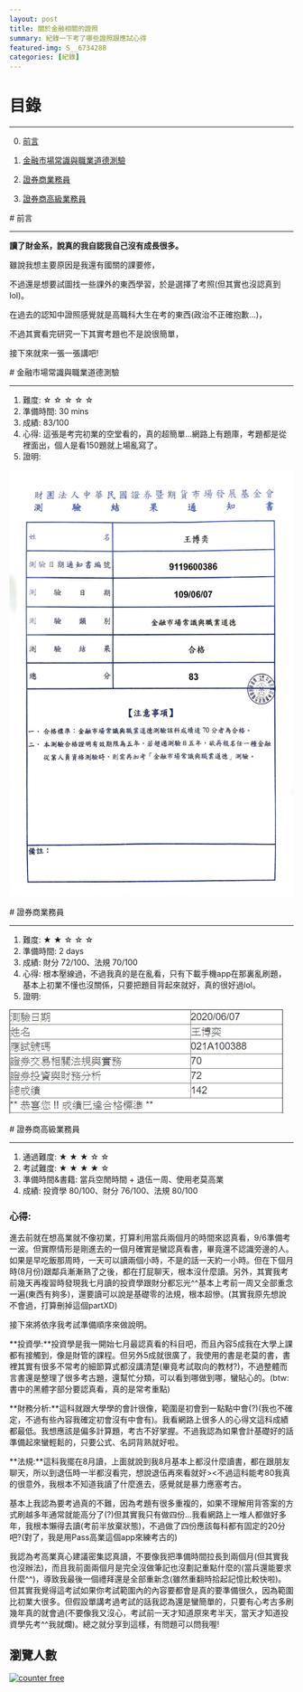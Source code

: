 ```yaml
---
layout: post
title: 關於金融相關的證照
summary: 紀錄一下考了哪些證照跟應試心得
featured-img: S__6734288
categories: [紀錄]
---
```


# 目錄

***

0. [前言](#前言)

1. [金融市場常識與職業道德測驗](#金融市場常識與職業道德測驗)

2. [證券商業務員](#證券商業務員)

3. [證券商高級業務員](#證券商高級業務員)


<a name="前言"/>
# 前言

***

**讀了財金系，說真的我自認我自己沒有成長很多。**

雖說我想主要原因是我還有國關的課要修，

不過還是想要試圖找一些課外的東西學習，於是選擇了考照(但其實也沒認真到lol)。

在過去的認知中證照感覺就是高職科大生在考的東西(政治不正確抱歉...)，

不過其實看完研究一下其實考題也不是說很簡單，

接下來就來一張一張講吧!

<a name="金融市場常識與職業道德測驗"/>
# 金融市場常識與職業道德測驗

***

1. 難度: ☆ ☆ ☆ ☆ ☆
2. 準備時間: 30 mins
3. 成績: 83/100
4. 心得: 這張是考完初業的空堂看的，真的超簡單...網路上有題庫，考題都是從裡面出，個人是看150題就上場亂寫了。
5. 證明:

![image](https://raw.githubusercontent.com/poi0905/blog/master/assets/img/posts/金融市場嘗試與職業道德.jpg)


<a name="證券商業務員"/>
# 證券商業務員

***

1. 難度: ★ ★ ☆ ☆ ☆
2. 準備時間: 2 days
3. 成績: 財分 72/100、法規 70/100
4. 心得: 根本壓線過，不過我真的是在亂看，只有下載手機app在那裏亂刷題，基本上初業不懂也沒關係，只要把題目背起來就好，真的很好過lol。
5. 證明:

![image](https://raw.githubusercontent.com/poi0905/blog/master/assets/img/posts/證券商業務員.jpg)

<a name="證券商高級業務員"/>
# 證券商高級業務員

***

1. 通過難度: ★ ★ ★ ☆ ☆
2. 考試難度: ★ ★ ★ ★ ☆
3. 準備時間&書籍: 當兵空閒時間 + 退伍一周、使用老莫高業
4. 成績: 投資學 80/100、財分 76/100、法規 80/100

### 心得: 

進去前就在想高業就不像初業，打算利用當兵兩個月的時間來認真看，9/6準備考一波。但實際情形是剛進去的一個月確實是蠻認真看書，畢竟還不認識旁邊的人。如果是早吃飯那周時，一天可以讀兩個小時，不是的話一天約一小時。但在下個月時(8月份)跟鄰兵漸漸熟了之後，都在打屁聊天，根本沒什麼讀。另外，其實我考前幾天再複習時發現我七月讀的投資學跟財分都忘光^^基本上考前一周又全部重念一遍(東西有夠多)，還要讀可以說是基礎零的法規，根本超慘。(其實我原先想說不會過，打算刪掉這個partXD)

接下來將依序我考試準備順序來做說明。

**投資學:**投資學是我一開始七月最認真看的科目吧，而且內容5成我在大學上課都有接觸到，像是財管的課程。但另外5成就很廣了，我使用的書是老莫的書，書裡其實有很多不常考的細節算式都沒講清楚(畢竟考試取向的教材?)，不過整體而言書還是整理了很多考古題，還幫忙分類，可以看到哪做到哪，蠻貼心的。(btw:書中的黑體字部分要認真看，真的是常考重點)

**財務分析:**這科就跟大學學的會計很像，範圍是初會到一點點中會(?)(我也不確定，不過有些內容我確定初會沒有中會有)。我看網路上很多人的心得文這科成績都最低。我想應該是偏多計算題，考古不好掌握。不過我認為如果會計基礎好的話準備起來蠻輕鬆的，只要公式、名詞背熟就好啦。

**法規:**這科我擺在8月讀，上面就說到我8月基本上都沒什麼讀書，都在跟朋友聊天，所以到退伍時一半都沒看完，想說退伍再來看就好><不過這科能考80我真的很意外，我根本不知道我讀了什麼進去，感覺就是暴力應塞考古。

基本上我認為要考過真的不難，因為考題有很多重複的，如果不理解用背答案的方式刷越多年通常就能高分了(?)但其實我只有做四份...我看網路上一堆人都做好多年，我根本懶得去讀(考前半放棄狀態)，不過做了四份應該每科都有固定的20分吧?(對了，我是用Pass高業這個app來練考古的)

我認為考高業真心建議密集認真讀，不要像我把準備時間拉長到兩個月(但其實我也沒辦法)，而且我前面兩個月是完全沒做筆記也沒劃記重點什麼的(當兵還能要求什麼^^)，導致我最後一個禮拜還是全部重新念(雖然重翻時拾起記憶比較快啦)。但其實我覺得這考試如果你考試範圍內的內容要都會是真的要準備很久，因為範圍比初業大很多。但假設單講考過考試的話我認為還是蠻簡單的，只要有心考古多刷幾年真的就會過(不要像我又沒心，考試前一天才知道原來考半天，當天才知道投資學先考^^我就爛)。總之就分享到這樣，有問題可以問我喔!

## 瀏覽人數
<!-- hitwebcounter Code START -->
<a href="https://www.hitwebcounter.com" target="_blank">
<img src="https://hitwebcounter.com/counter/counter.php?page=7548933&style=0006&nbdigits=5&type=page&initCount=0" title="Web Counter" Alt="counter free"   border="0" >
</a>                                      
